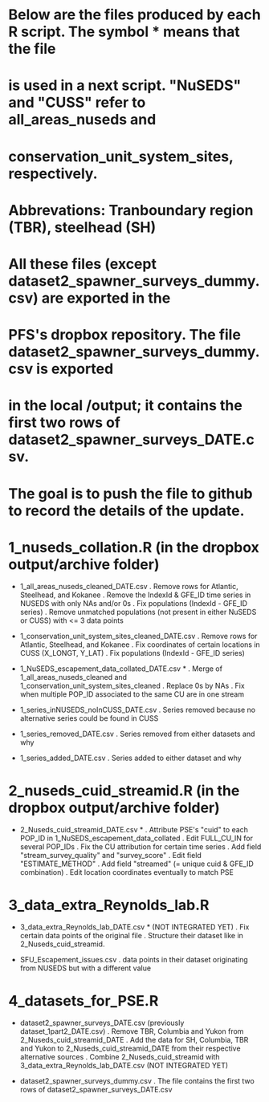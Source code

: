 
# Below are the files produced by each R script. The symbol * means that the file
# is used in a next script. "NuSEDS" and "CUSS" refer to all_areas_nuseds and 
# conservation_unit_system_sites, respectively. 
# Abbrevations: Tranboundary region (TBR), steelhead (SH)

# All these files (except dataset2_spawner_surveys_dummy.csv) are exported in the 
# PFS's dropbox repository. The file dataset2_spawner_surveys_dummy.csv is exported 
# in the local /output; it contains the first two rows of dataset2_spawner_surveys_DATE.csv.
# The goal is to push the file to github to record the details of the update.

# 1_nuseds_collation.R (in the dropbox output/archive folder)

* 1_all_areas_nuseds_cleaned_DATE.csv
  . Remove rows for Atlantic, Steelhead, and Kokanee
  . Remove the IndexId & GFE_ID time series in NUSEDS with only NAs and/or 0s
  . Fix populations (IndexId - GFE_ID series)
  . Remove unmatched populations (not present in either NuSEDS or CUSS) with <= 3 data points
  
* 1_conservation_unit_system_sites_cleaned_DATE.csv 
  . Remove rows for Atlantic, Steelhead, and Kokanee
  . Fix coordinates of certain locations in CUSS (X_LONGT, Y_LAT)
  . Fix populations (IndexId - GFE_ID series)

* 1_NuSEDS_escapement_data_collated_DATE.csv *
  . Merge of 1_all_areas_nuseds_cleaned and 1_conservation_unit_system_sites_cleaned
  . Replace 0s by NAs
  . Fix when multiple POP_ID associated to the same CU are in one stream
  
* 1_series_inNUSEDS_noInCUSS_DATE.csv
  . Series removed because no alternative series could be found in CUSS

* 1_series_removed_DATE.csv
  . Series removed from either datasets and why
  
* 1_series_added_DATE.csv
  . Series added to either dataset and why


# 2_nuseds_cuid_streamid.R (in the dropbox output/archive folder)

- 2_Nuseds_cuid_streamid_DATE.csv * 
 . Attribute PSE's "cuid" to each POP_ID in 1_NuSEDS_escapement_data_collated
 . Edit FULL_CU_IN for several POP_IDs
 . Fix the CU attribution for certain time series 
 . Add field "stream_survey_quality" and "survey_score"
 . Edit field "ESTIMATE_METHOD"
 . Add field "streamed" (= unique cuid & GFE_ID combination)
 . Edit location coordinates eventually to match PSE


# 3_data_extra_Reynolds_lab.R

- 3_data_extra_Reynolds_lab_DATE.csv *  (NOT INTEGRATED YET)
  . Fix certain data points of the original file
  . Structure their dataset like in 2_Nuseds_cuid_streamid. 

- SFU_Escapement_issues.csv
  . data points in their dataset originating from NUSEDS but with a different value


# 4_datasets_for_PSE.R

-  dataset2_spawner_surveys_DATE.csv (previously dataset_1part2_DATE.csv)
  . Remove TBR, Columbia and Yukon from 2_Nuseds_cuid_streamid_DATE
  . Add the data for SH, Columbia, TBR and Yukon to 2_Nuseds_cuid_streamid_DATE 
    from their respective alternative sources
  . Combine 2_Nuseds_cuid_streamid with 3_data_extra_Reynolds_lab_DATE.csv (NOT INTEGRATED YET)

-  dataset2_spawner_surveys_dummy.csv
  . The file contains the first two rows of dataset2_spawner_surveys_DATE.csv


